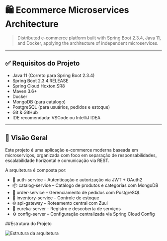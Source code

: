 # 🛍️ Ecommerce Microservices Architecture

> Distributed e-commerce platform built with Spring Boot 2.3.4, Java 11, and Docker, applying the architecture of independent microservices.

---

## ✅ Requisitos do Projeto

- Java 11 (Correto para Spring Boot 2.3.4)
- Spring Boot 2.3.4.RELEASE
- Spring Cloud Hoxton.SR8
- Maven 3.6+
- Docker
- MongoDB (para catálogo)
- PostgreSQL (para usuários, pedidos e estoque)
- Git & GitHub
- IDE recomendada: VSCode ou IntelliJ IDEA

---

## 📌 Visão Geral

Este projeto é uma aplicação e-commerce moderna baseada em microserviços, organizada com foco em separação de responsabilidades, escalabilidade horizontal e comunicação via REST.

A arquitetura é composta por:

- 🔐 auth-service – Autenticação e autorização via JWT + OAuth2  
- 📦 catalog-service – Catálogo de produtos e categorias com MongoDB  
- 🧾 order-service – Gerenciamento de pedidos com PostgreSQL  
- 🧮 inventory-service – Controle de estoque  
- 🌐 api-gateway – Roteamento central com Zuul  
- 🧭 eureka-server – Registro e descoberta de serviços  
- ⚙️ config-server – Configuração centralizada via Spring Cloud Config


##Estrutura do Projeto

![Estrutura da arquitetura](https://drive.google.com/uc?export=view&id=18ydWvkmf1_pGn4Lgw8EFyLnXu1rVDd0N)





